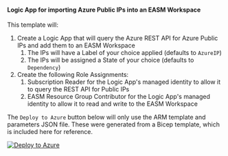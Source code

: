 #### Logic App for importing Azure Public IPs into an EASM Workspace

This template will:
  1. Create a Logic App that will query the Azure REST API for Azure Public IPs and add them to an EASM Workspace
     1. The IPs will have a Label of your choice applied (defaults to `AzureIP`)
     2. The IPs will be assigned a State of your choice (defaults to `Dependency`)
  2. Create the following Role Assignments:
     1. Subscription Reader for the Logic App's managed identity to allow it to query the REST API for Public IPs
     2. EASM Resource Group Contributor for the Logic App's managed identity to allow it to read and write to the EASM Workspace

The `Deploy to Azure` button below will only use the ARM template and parameters JSON file. These were generated from a Bicep template, which is included here for reference.

[![Deploy to Azure](https://aka.ms/deploytoazurebutton)](https://portal.azure.com/#create/Microsoft.Template/uri/https%3A%2F%2Fraw.githubusercontent.com%2Fmr-mongo%2FMDEASM%2Fmain%2FLogicApps%2FGetAzurePublicIPs.json)